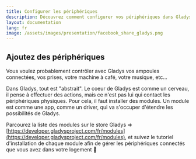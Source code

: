 ```yaml
---
title: Configurer les périphériques
description: Découvrez comment configurer vos périphériques dans Gladys
layout: documentation
lang: fr
image: /assets/images/presentation/facebook_share_gladys.png
---
```


## Ajoutez des périphériques

Vous voulez probablement contrôler avec Gladys vos ampoules connectées, vos prises, votre machine à café, votre musique, etc... 

Dans Gladys, tout est "abstrait". Le coeur de Gladys est comme un cerveau, il pense à effectuer des actions, mais ce n'est pas lui qui contact les périphériques physiques. Pour cela, il faut installer des modules. Un module est comme une app, comme un driver, qui va s'occuper d'étendre les possibilités de Gladys.

Parcourez la liste des modules sur le store Gladys => [https://developer.gladysproject.com/fr/modules](https://developer.gladysproject.com/fr/modules), et suivez le tutoriel d'installation de chaque module afin de gérer les périphériques connectés que vous avez dans votre logement 🙂